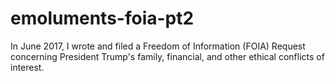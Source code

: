 # emoluments-foia-pt2

In June 2017, I wrote and filed a Freedom of Information (FOIA) Request concerning President Trump's family, financial, and other ethical conflicts of interest. 
